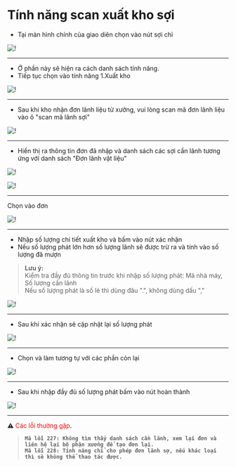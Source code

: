 # Tính năng scan xuất kho sợi
- Tại màn hình chính của giao diên
chọn vào nút sợi chỉ

![!](../../assets/mobile/1.png "")
***
- Ở phần này sẽ hiện ra cách danh sách
tính năng.
- Tiếp tục chọn vào tính năng 1.Xuất kho

![!](../../assets/mobile/2.png "")
***

- Sau khi kho nhận đơn lãnh liệu từ xưởng, vui lòng scan mã đơn lãnh liệu vào ô "scan mã lãnh sợi"

![!](../../assets/mobile/3.png "")

***
- Hiển thị ra thông tin đơn đã nhập và danh sách các sợi cần lãnh tương ứng với danh sách "Đơn lãnh vật liệu"


![!](../../assets/mobile/4.1.png "")


![!](../../assets/mobile/4.png "")

***
Chọn vào đơn

![!](../../assets/mobile/5.png "")
***
- Nhập số lượng chi tiết xuất kho và bấm vào nút xác nhận
- Nếu số lượng phát lớn hơn số lượng lãnh sẽ được trừ ra và tính vào số lượng đã mượn
> **Lưu ý:**<br>
 > Kiểm tra đầy đủ thông tin trước khi nhập số lượng phát: Mã nhà máy, Số lượng cần lãnh <br>
 > Nếu số lượng phát là số lẻ thì dùng đâu ".", không dùng dấu ","

![!](../../assets/mobile/6.png "")
***

- Sau khi xác nhận sẽ cập nhật lại số lượng phát 

![!](../../assets/mobile/7.png "")
***

- Chọn và làm tương tự với các phần còn lại 

![!](../../assets/mobile/8.png "")

***
- Sau khi nhập đầy đủ số lượng phát bấm vào nút hoàn thành

![!](../../assets/mobile/9.png "")
***
 **:warning:** <span style="color:red    ">Các lỗi thường gặp</span>.
>
 > __`Mã lỗi 227: Không tìm thấy danh sách cần lãnh, xem lại đơn và liên hệ lại bộ phận xưởng để tạo đơn lại.`__ 
 > <br>
 >  __`Mã lỗi 228: Tính năng chỉ cho phép đơn lãnh sợ, nếu khác loại thì sẽ không thể thao tác được.`__ 